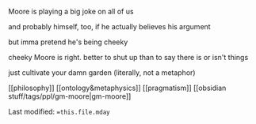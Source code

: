  Moore is playing a big joke on all of us

and probably himself, too, if he actually believes his argument  
   
but imma pretend he's being cheeky  
  
cheeky Moore is right. better to shut up than to say there is or isn't things  
  
just cultivate your damn garden (literally, not a metaphor) 


[[philosophy]]
[[ontology&metaphysics]]
[[pragmatism]]
[[obsidian stuff/tags/ppl/gm-moore|gm-moore]]


Last modified: `=this.file.mday`
